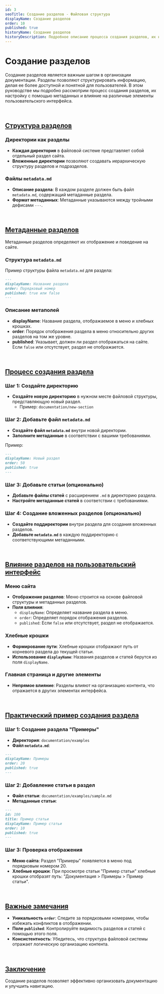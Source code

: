 ```yaml
---
id: 3
seoTitle: Создание разделов - Файловая структура
displayName: Создание разделов
order: 10
published: true
historyName: Создание разделов
historyDescription: Подробное описание процесса создания разделов, их настройку через metadata.md и влияние на интерфейс документации.
---
```


# Создание разделов

Создание разделов является важным шагом в организации документации. Разделы позволяют структурировать информацию, делая ее более доступной
и понятной для пользователей. В этом руководстве мы подробно рассмотрим процесс создания разделов, их настройку с помощью метаданных и влияние
на различные элементы пользовательского интерфейса.

<br/>

## [Структура разделов](structure)

### Директории как разделы

- **Каждая директория** в файловой системе представляет собой отдельный раздел сайта.
- **Вложенные директории** позволяют создавать иерархическую структуру разделов и подразделов.

### Файлы `metadata.md`

- **Описание раздела**: В каждом разделе должен быть файл `metadata.md`, содержащий метаданные раздела.
- **Формат метаданных**: Метаданные указываются между тройными дефисами `---`.

<br/>

## [Метаданные разделов](metadata)

Метаданные разделов определяют их отображение и поведение на сайте.

### Структура `metadata.md`

Пример структуры файла `metadata.md` для раздела:

```md
---
displayName: Название раздела
order: Порядковый номер
published: true или false
---
```

### Описание метаполей

- **displayName**: Название раздела, отображаемое в меню и хлебных крошках.
- **order**: Порядок отображения раздела в меню относительно других разделов на том же уровне.
- **published**: Указывает, должен ли раздел отображаться на сайте. Если `false` или отсутствует, раздел не отображается.

<br/>

## [Процесс создания раздела](process)

### Шаг 1: Создайте директорию

- **Создайте новую директорию** в нужном месте файловой структуры, представляющую новый раздел.
  - Пример: `documentation/new-section`

### Шаг 2: Добавьте файл `metadata.md`

- **Создайте файл `metadata.md`** внутри новой директории.
- **Заполните метаданные** в соответствии с вашими требованиями.

Пример:

```md
---
displayName: Новый раздел
order: 50
published: true
---
```

### Шаг 3: Добавьте статьи (опционально)

- **Добавьте файлы статей** с расширением `.md` в директорию раздела.
- **Настройте метаданные статей** в соответствии с требованиями.

### Шаг 4: Создание вложенных разделов (опционально)

- **Создайте поддиректории** внутри раздела для создания вложенных разделов.
- **Добавьте `metadata.md`** в каждую поддиректорию с соответствующими метаданными.

<br/>

## [Влияние разделов на пользовательский интерфейс](impact)

### Меню сайта

- **Отображение разделов**: Меню строится на основе файловой структуры и метаданных разделов.
- **Поля влияния**:
  - `displayName`: Определяет название раздела в меню.
  - `order`: Определяет порядок отображения разделов.
  - `published`: Если `false` или отсутствует, раздел не отображается.

### Хлебные крошки

- **Формирование пути**: Хлебные крошки отображают путь от корневого раздела до текущей статьи.
- **Использование `displayName`**: Названия разделов и статей берутся из поля `displayName`.

### Главная страница и другие элементы

- **Непрямое влияние**: Разделы влияют на организацию контента, что отражается в других элементах интерфейса.

<br/>

## [Практический пример создания раздела](example)

### Шаг 1: Создание раздела "Примеры"

- **Директория**: `documentation/examples`
- **Файл `metadata.md`**:

```md
---
displayName: Примеры
order: 20
published: true
---
  ```

### Шаг 2: Добавление статьи в раздел

- **Файл статьи**: `documentation/examples/sample.md`
- **Метаданные статьи**:

```md
---
id: 100
title: Пример статьи
displayName: Пример статьи
order: 10
published: true
---
```

### Шаг 3: Проверка отображения

- **Меню сайта**: Раздел "Примеры" появляется в меню под порядковым номером 20.
- **Хлебные крошки**: При просмотре статьи "Пример статьи" хлебные крошки отобразят путь:
"Документация > Примеры > Пример статьи".

<br/>

## [Важные замечания](notes)

- **Уникальность `order`**: Следите за порядковыми номерами, чтобы избежать конфликтов в отображении.
- **Поле `published`**: Контролируйте видимость разделов и статей с помощью этого поля.
- **Консистентность**: Убедитесь, что структура файловой системы отражает логическую организацию контента.

<br/>

## [Заключение](conclusion)

Создание разделов позволяет эффективно организовать документацию и улучшить навигацию.
